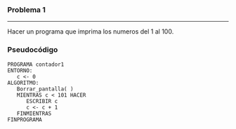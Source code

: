
### Problema 1
--------------
Hacer un programa que imprima los numeros del 1 al 100.

### Pseudocódigo

	PROGRAMA contador1
	ENTORNO:
	   c <- 0
	ALGORITMO:
	   Borrar_pantalla( )
	   MIENTRAS c < 101 HACER
	      ESCRIBIR c
	      c <- c + 1
	   FINMIENTRAS
	FINPROGRAMA
